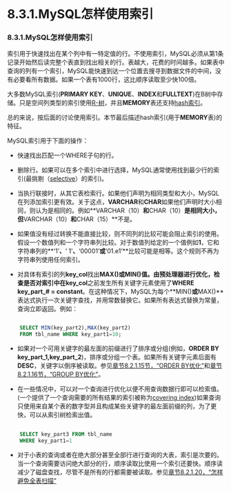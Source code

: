 #  8.3.1.MySQL怎样使用索引

### 8.3.1.MySQL怎样使用索引

索引用于快速找出在某个列中有一特定值的行。不使用索引，MySQL必须从第1条记录开始然后读完整个表直到找出相关的行。表越大，花费的时间越多。如果表中查询的列有一个索引，MySQL能快速到达一个位置去搜寻到数据文件的中间，没有必要看所有数据。如果一个表有1000行，这比顺序读取至少快100倍。

大多数MySQL索引(**PRIMARY KEY**、**UNIQUE**、**INDEX**和**FULLTEXT**)在B树中存储。只是空间列类型的索引使用[R-树][B-trees]，并且**MEMORY**表还支持[hash索引][hash indexes]。

总的来说，按后面的讨论使用索引。本节最后描述hash索引(用于**MEMORY**表)的特征。

MySQL索引用于下面的操作：
* 快速找出匹配一个WHERE子句的行。

* 删除行。如果可以在多个索引中进行选择，MySQL通常使用找到最少行的索引(最挑剔（[selective][selective]）的索引)。

* 当执行联接时，从其它表检索行。如果他们声明为相同类型和大小，MySQL在列添加索引更有效。关于这点，**VARCHAR**和**CHAR**如果他们声明时大小相同，则认为是相同的。例如**VARCHAR（10）**和**CHAR（10）**是相同大小，但**VARCHAR（10）**和**CHAR（15）**不是。

* 如果值没有经过转换不能直接比较，则不同列的比较可能会阻止索引的使用。假设一个数值列和一个字符串列比较。对于数值列给定的一个值例如**1**，它和字符串列的**‘1’**、**‘ 1’**、**‘00001’**或**‘01.e1’**比较可能是相等。这个规则不再为字符串列使用任何索引。

* 对具体有索引的列**key_col**找出**MAX()**或**MIN()**值。由预处理器进行优化，检查是否对索引中在**key_col**之前发生所有关键字元素使用了**WHERE key_part_# = constant**。在这种情况下，MySQL为每个**MIN()**或**MAX()**表达式执行一次关键字查找，并用常数替换它。如果所有表达式替换为常量，查询立即返回。例如：

```sql

	SELECT MIN(key_part2),MAX(key_part2)
	FROM tbl_name WHERE key_part1=10;

```

* 如果对一个可用关键字的最左面的前缀进行了排序或分组(例如，**ORDER BY key_part_1,key_part_2**)，排序或分组一个表。如果所有关键字元素后面有**DESC**，关键字以倒序被读取。参见[章节8.2.1.15节，“ORDER BY优化”][8.2.1.15]和[章节8.2.1.16节，“GROUP BY优化”][8.2.1.16]。

* 在一些情况中，可以对一个查询进行优化以便不用查询数据行即可以检索值。(一个提供了一个查询需要的所有结果的索引被称为[covering index][covering index])如果查询只使用来自某个表的数字型并且构成某些关键字的最左面前缀的列，为了更快，可以从索引树检索出值。
```sql
	
	SELECT key_part3 FROM tbl_name
	WHERE key_part1=1

```
* 对于小表的查询或者在绝大部分甚至全部行进行查询的大表，索引是次要的。当一个查询需要访问绝大部分的行，顺序读取比使用一个索引还要快。顺序读减少了磁盘查找，尽管不是所有的行都需要被读取。参见[章节8.2.1.20，“怎样避免全表扫描”][8.2.1.20]




[B-trees]:../gloaasry.md#B-trees

[hash indexes]:../gloaasry.md#hash_indexes

[selective]:../gloaasry.md#selective

[8.2.1.15]:./docs/Chapter_08/08.02.01_Optimizing_SELECT_Statements.md#08.02.01.15

[8.2.1.16]:./docs/Chapter_08/08.02.01_Optimizing_SELECT_Statements.md#08.02.01.16

[covering index]:../gloaasry.md#covering_index

[8.2.1.20]:./docs/Chapter_08/08.02.01_Optimizing_SELECT_Statements.md#08.02.01.20